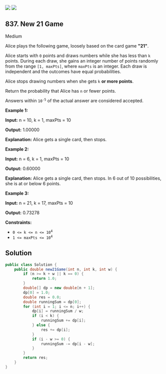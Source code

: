 [![](https://img.shields.io/github/stars/javadev/LeetCode-in-Java?label=Stars&style=flat-square)](https://github.com/javadev/LeetCode-in-Java)
[![](https://img.shields.io/github/forks/javadev/LeetCode-in-Java?label=Fork%20me%20on%20GitHub%20&style=flat-square)](https://github.com/javadev/LeetCode-in-Java/fork)

## 837\. New 21 Game

Medium

Alice plays the following game, loosely based on the card game **"21"**.

Alice starts with `0` points and draws numbers while she has less than `k` points. During each draw, she gains an integer number of points randomly from the range `[1, maxPts]`, where `maxPts` is an integer. Each draw is independent and the outcomes have equal probabilities.

Alice stops drawing numbers when she gets `k` **or more points**.

Return the probability that Alice has `n` or fewer points.

Answers within <code>10<sup>-5</sup></code> of the actual answer are considered accepted.

**Example 1:**

**Input:** n = 10, k = 1, maxPts = 10

**Output:** 1.00000

**Explanation:** Alice gets a single card, then stops.

**Example 2:**

**Input:** n = 6, k = 1, maxPts = 10

**Output:** 0.60000

**Explanation:** Alice gets a single card, then stops. In 6 out of 10 possibilities, she is at or below 6 points.

**Example 3:**

**Input:** n = 21, k = 17, maxPts = 10

**Output:** 0.73278

**Constraints:**

*   <code>0 <= k <= n <= 10<sup>4</sup></code>
*   <code>1 <= maxPts <= 10<sup>4</sup></code>

## Solution

```java
public class Solution {
    public double new21Game(int n, int k, int w) {
        if (n >= k + w || k == 0) {
            return 1.0;
        }
        double[] dp = new double[n + 1];
        dp[0] = 1.0;
        double res = 0.0;
        double runningSum = dp[0];
        for (int i = 1; i <= n; i++) {
            dp[i] = runningSum / w;
            if (i < k) {
                runningSum += dp[i];
            } else {
                res += dp[i];
            }
            if (i - w >= 0) {
                runningSum -= dp[i - w];
            }
        }
        return res;
    }
}
```